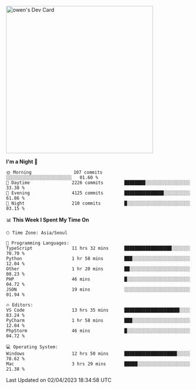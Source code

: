 <a href="https://app.daily.dev/owen_9066"><img src="https://api.daily.dev/devcards/51e5c69f10114f2abe0ae390c27b0828.png?r=hyb" width="400" alt="owen's Dev Card"/></a>

 
 <!--START_SECTION:waka-->
**I'm a Night 🦉** 

```text
🌞 Morning                107 commits         ░░░░░░░░░░░░░░░░░░░░░░░░░   01.60 % 
🌆 Daytime                2226 commits        ████████░░░░░░░░░░░░░░░░░   33.38 % 
🌃 Evening                4125 commits        ███████████████░░░░░░░░░░   61.86 % 
🌙 Night                  210 commits         █░░░░░░░░░░░░░░░░░░░░░░░░   03.15 % 
```


📊 **This Week I Spent My Time On** 

```text
🕑︎ Time Zone: Asia/Seoul

💬 Programming Languages: 
TypeScript               11 hrs 32 mins      ██████████████████░░░░░░░   70.70 % 
Python                   1 hr 58 mins        ███░░░░░░░░░░░░░░░░░░░░░░   12.04 % 
Other                    1 hr 20 mins        ██░░░░░░░░░░░░░░░░░░░░░░░   08.23 % 
PHP                      46 mins             █░░░░░░░░░░░░░░░░░░░░░░░░   04.72 % 
JSON                     19 mins             ░░░░░░░░░░░░░░░░░░░░░░░░░   01.94 % 

🔥 Editors: 
VS Code                  13 hrs 35 mins      █████████████████████░░░░   83.24 % 
PyCharm                  1 hr 58 mins        ███░░░░░░░░░░░░░░░░░░░░░░   12.04 % 
PhpStorm                 46 mins             █░░░░░░░░░░░░░░░░░░░░░░░░   04.72 % 

💻 Operating System: 
Windows                  12 hrs 50 mins      ████████████████████░░░░░   78.62 % 
Mac                      3 hrs 29 mins       █████░░░░░░░░░░░░░░░░░░░░   21.38 % 
```


 Last Updated on 02/04/2023 18:34:58 UTC
<!--END_SECTION:waka-->
